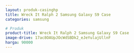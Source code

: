 ```yaml
---
layout: produk-casinghp
title: Wreck It Ralph 2 Samsung Galaxy S9 Case
categories: samsung

# Produk
product-title: Wreck It Ralph 2 Samsung Galaxy S9 Case
image-drive: 17ac8OAUpJOcWdSBDk2_eJeYulajUllnF
harga: 90000
---
```

